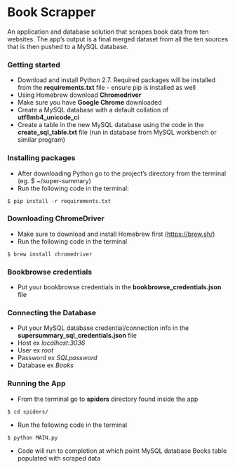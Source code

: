 # Book Scrapper 

An application and database solution that scrapes book data from ten websites. The app’s output is a final merged dataset from all the ten sources that is then pushed to a MySQL database.

### Getting started

* Download and install Python 2.7. Required packages will be installed from the **requirements.txt** file - ensure pip is installed as well
* Using Homebrew download **Chromedriver**
* Make sure you have **Google Chrome** downloaded
* Create a MySQL database with a default collation of **utf8mb4_unicode_ci**
* Create a table in the new MySQL database using the code in the **create_sql_table.txt** file (run in database from MySQL workbench or similar program)


### Installing packages

* After downloading Python go to the project’s directory from the terminal (eg. $ ~/super-summary)
* Run the following code in the terminal:

```
$ pip install -r requirements.txt
```

### Downloading ChromeDriver
* Make sure to download and install Homebrew first (https://brew.sh/)
* Run the following code in the terminal

```
$ brew install chromedriver
```

### Bookbrowse credentials
* Put your bookbrowse credentials in the **bookbrowse_credentials.json** file


### Connecting the Database

* Put your MySQL database credential/connection info in the **supersummary_sql_credentials.json** file
 * Host ex *localhost:3036*
 * User ex *root*
 * Password ex *SQLpassword*
 * Database ex *Books*


### Running the App

* From the terminal go to **spiders** directory found inside the app

```
$ cd spiders/
```

* Run the following code in the terminal

```
$ python MAIN.py
```

* Code will run to completion at which point MySQL database Books table populated with scraped data
